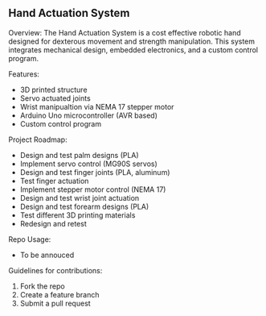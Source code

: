 Hand Actuation System
---------------------

Overview:
  The Hand Actuation System is a cost effective robotic hand designed for dexterous movement and strength manipulation. This system integrates mechanical design, embedded electronics, and a custom control program.

Features:
- 3D printed structure
- Servo actuated joints
- Wrist manipualtion via NEMA 17 stepper motor
- Arduino Uno microcontroller (AVR based)
- Custom control program

Project Roadmap:
- Design and test palm designs (PLA)
- Implement servo control (MG90S servos)
- Design and test finger joints (PLA, aluminum)
- Test finger actuation
- Implement stepper motor control (NEMA 17)
- Design and test wrist joint actuation
- Design and test forearm designs (PLA)
- Test different 3D printing materials
- Redesign and retest

Repo Usage:
- To be annouced

Guidelines for contributions:
1) Fork the repo
2) Create a feature branch
3) Submit a pull request
